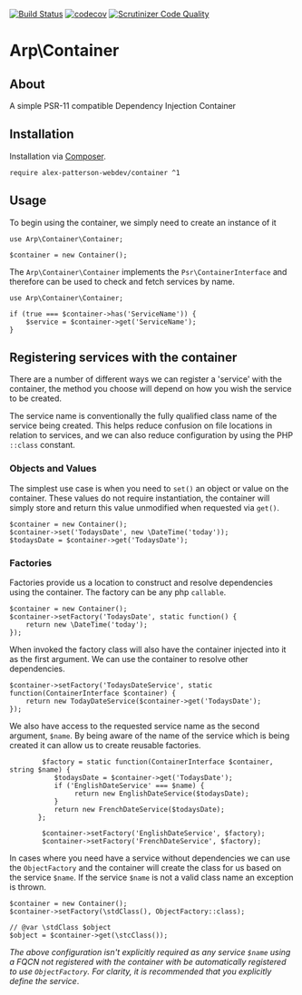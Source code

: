 [![Build Status](https://travis-ci.com/alex-patterson-webdev/container-array.svg?branch=master)](https://travis-ci.com/alex-patterson-webdev/container)
[![codecov](https://codecov.io/gh/alex-patterson-webdev/container-array/branch/master/graph/badge.svg)](https://codecov.io/gh/alex-patterson-webdev/container)
[![Scrutinizer Code Quality](https://scrutinizer-ci.com/g/alex-patterson-webdev/container-array/badges/quality-score.png?b=master)](https://scrutinizer-ci.com/g/alex-patterson-webdev/container/?branch=master)

# Arp\Container

## About

A simple PSR-11 compatible Dependency Injection Container
 
## Installation

Installation via [Composer](https://getcomposer.org).

    require alex-patterson-webdev/container ^1
 
## Usage

To begin using the container, we simply need to create an instance of it

    use Arp\Container\Container;
    
    $container = new Container();

The `Arp\Container\Container` implements the `Psr\ContainerInterface` and therefore can be used to check and fetch services by name.

    use Arp\Container\Container;
    
    if (true === $container->has('ServiceName')) {
        $service = $container->get('ServiceName');
    }
    
## Registering services with the container

There are a number of different ways we can register a 'service' with the container, the method you choose will depend on how you wish the 
service to be created.

The service name is conventionally the fully qualified class name of the service being created. This helps reduce 
confusion on file locations in relation to services, and we can also reduce configuration by using the PHP `::class` constant. 

### Objects and Values

The simplest use case is when you need to `set()` an object or value on the container. These values do not require 
instantiation, the container will simply store and return this value unmodified when requested via `get()`.

    $container = new Container();
    $container->set('TodaysDate', new \DateTime('today'));
    $todaysDate = $container->get('TodaysDate');
       
### Factories

Factories provide us a location to construct and resolve dependencies using the container. The factory can be any php `callable`. 

    $container = new Container();
    $container->setFactory('TodaysDate', static function() {
        return new \DateTime('today');
    });
    
When invoked the factory class will also have the container injected into it as the first argument. We can use the container to
resolve other dependencies.

    $container->setFactory('TodaysDateService', static function(ContainerInterface $container) {
        return new TodayDateService($container->get('TodaysDate');
    });
    
We also have access to the requested service name as the second argument, `$name`. By being aware of the name of the service which
is being created it can allow us to create reusable factories.

            $factory = static function(ContainerInterface $container, string $name) {
               $todaysDate = $container->get('TodaysDate');
               if ('EnglishDateService' === $name) {
                    return new EnglishDateService($todaysDate);
               }
               return new FrenchDateService($todaysDate);
           };
           
            $container->setFactory('EnglishDateService', $factory);
            $container->setFactory('FrenchDateService', $factory);

In cases where you need have a service without dependencies we can use the `ObjectFactory` and the container will create the
 class for us based on the service `$name`. If the service `$name` is not a valid class name an exception is thrown.
 
    $container = new Container();
    $container->setFactory(\stdClass(), ObjectFactory::class);
    
    // @var \stdClass $object
    $object = $container->get(\stcClass());
    
_The above configuration isn't explicitly required as any service `$name` using a FQCN not registered with the container 
with be automatically registered to use `ObjectFactory`. For clarity, it is recommended that you explicitly 
define the service_.

